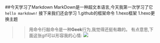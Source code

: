 ##今天学习了Markdown
MarkDown是一种超文本语言,今天我第一次学习了它
`hello markdown!`
接下来我们还会学习
1.github的框架命令
1.hexo框架
1.hexo更换主题
>>用命令行敲命令是一种**Geek**行为,我觉得还挺有趣的。
有点意思,下面这张gif可以形容我的心情:
![](https://qgt-style.oss-cn-hangzhou.aliyuncs.com/newcoursep4/g1/g1-2-2/tenor.gif)
